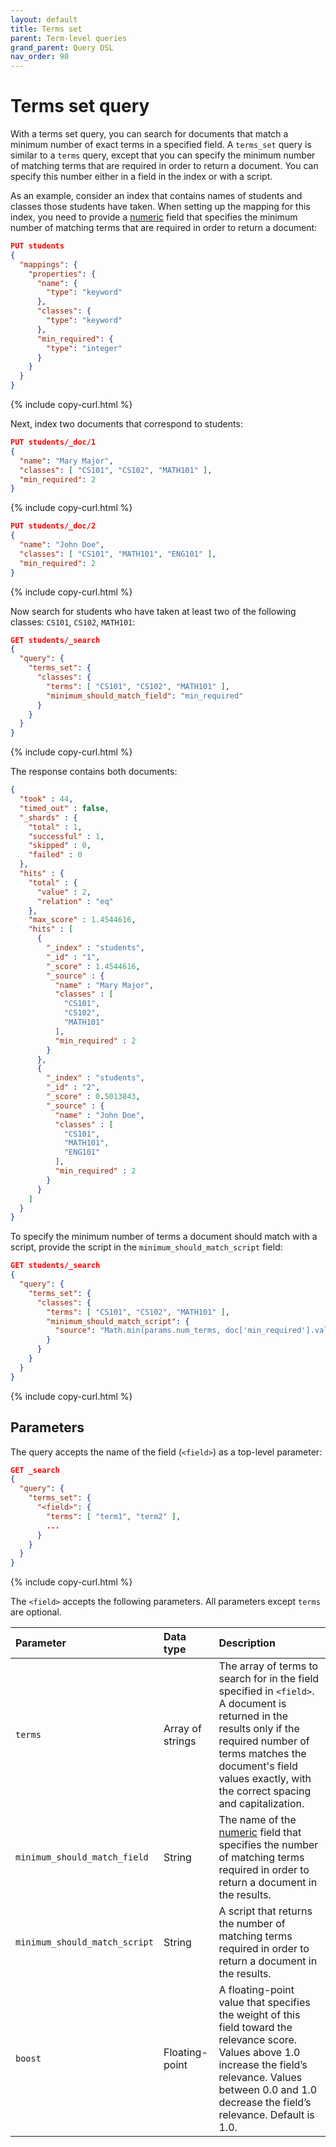 ```yaml
---
layout: default
title: Terms set
parent: Term-level queries
grand_parent: Query DSL
nav_order: 90
---
```


# Terms set query

With a terms set query, you can search for documents that match a minimum number of exact terms in a specified field. A `terms_set` query is similar to a `terms` query, except that you can specify the minimum number of matching terms that are required in order to return a document. You can specify this number either in a field in the index or with a script.

As an example, consider an index that contains names of students and classes those students have taken. When setting up the mapping for this index, you need to provide a [numeric]({{site.url}}{{site.baseurl}}/opensearch/supported-field-types/numeric/) field that specifies the minimum number of matching terms that are required in order to return a document:

```json
PUT students
{
  "mappings": {
    "properties": {
      "name": {
        "type": "keyword"
      },
      "classes": {
        "type": "keyword"
      },
      "min_required": {
        "type": "integer"
      }
    }
  }
}
```
{% include copy-curl.html %}

Next, index two documents that correspond to students:

```json
PUT students/_doc/1
{
  "name": "Mary Major",
  "classes": [ "CS101", "CS102", "MATH101" ],
  "min_required": 2
}
```
{% include copy-curl.html %}

```json
PUT students/_doc/2
{
  "name": "John Doe",
  "classes": [ "CS101", "MATH101", "ENG101" ],
  "min_required": 2
}
```
{% include copy-curl.html %}

Now search for students who have taken at least two of the following classes: `CS101`, `CS102`, `MATH101`:

```json
GET students/_search
{
  "query": {
    "terms_set": {
      "classes": {
        "terms": [ "CS101", "CS102", "MATH101" ],
        "minimum_should_match_field": "min_required"
      }
    }
  }
}
```
{% include copy-curl.html %}

The response contains both documents:

```json
{
  "took" : 44,
  "timed_out" : false,
  "_shards" : {
    "total" : 1,
    "successful" : 1,
    "skipped" : 0,
    "failed" : 0
  },
  "hits" : {
    "total" : {
      "value" : 2,
      "relation" : "eq"
    },
    "max_score" : 1.4544616,
    "hits" : [
      {
        "_index" : "students",
        "_id" : "1",
        "_score" : 1.4544616,
        "_source" : {
          "name" : "Mary Major",
          "classes" : [
            "CS101",
            "CS102",
            "MATH101"
          ],
          "min_required" : 2
        }
      },
      {
        "_index" : "students",
        "_id" : "2",
        "_score" : 0.5013843,
        "_source" : {
          "name" : "John Doe",
          "classes" : [
            "CS101",
            "MATH101",
            "ENG101"
          ],
          "min_required" : 2
        }
      }
    ]
  }
}
```

To specify the minimum number of terms a document should match with a script, provide the script in the `minimum_should_match_script` field:

```json
GET students/_search
{
  "query": {
    "terms_set": {
      "classes": {
        "terms": [ "CS101", "CS102", "MATH101" ],
        "minimum_should_match_script": {
          "source": "Math.min(params.num_terms, doc['min_required'].value)"
        }
      }
    }
  }
}
```
{% include copy-curl.html %}

## Parameters

The query accepts the name of the field (`<field>`) as a top-level parameter:

```json
GET _search
{
  "query": {
    "terms_set": {
      "<field>": {
        "terms": [ "term1", "term2" ],
        ...
      }
    }
  }
}
```
{% include copy-curl.html %}

The `<field>` accepts the following parameters. All parameters except `terms` are optional.

Parameter | Data type | Description
:--- | :--- | :---
`terms` | Array of strings | The array of terms to search for in the field specified in `<field>`. A document is returned in the results only if the required number of terms matches the document's field values exactly, with the correct spacing and capitalization.
`minimum_should_match_field` | String | The name of the [numeric]({{site.url}}{{site.baseurl}}/field-types/supported-field-types/numeric/) field that specifies the number of matching terms required in order to return a document in the results.
`minimum_should_match_script` | String | A script that returns the number of matching terms required in order to return a document in the results.
`boost` | Floating-point | A floating-point value that specifies the weight of this field toward the relevance score. Values above 1.0 increase the field’s relevance. Values between 0.0 and 1.0 decrease the field’s relevance. Default is 1.0.

